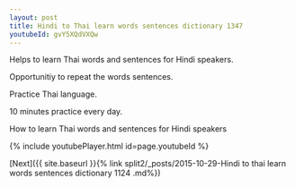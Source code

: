 ```yaml
---
layout: post
title: Hindi to Thai learn words sentences dictionary 1347 
youtubeId: gvY5XQdVXQw
---
```

 
 
Helps to learn Thai words and sentences for Hindi speakers.

Opportunitiy to repeat the words sentences. 

Practice Thai language. 
 
10 minutes practice every day. 
 
How to learn Thai words and sentences for Hindi speakers 
 
{% include youtubePlayer.html id=page.youtubeId %}
 
 
[Next]({{ site.baseurl }}{% link  split2/_posts/2015-10-29-Hindi to thai learn words sentences dictionary 1124 .md%})
 
